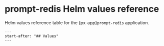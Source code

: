 ```{px-app-values} prompt-redis
```

# prompt-redis Helm values reference

Helm values reference table for the {px-app}`prompt-redis` application.

```{include} ../../../applications/prompt-redis/README.md
---
start-after: "## Values"
---
```